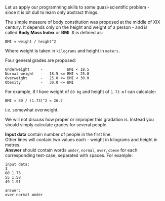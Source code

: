 Let us apply our programming skills to some quasi-scientific problem - since it is bit dull to learn
only abstract things.

The simple measure of body constitution was proposed at the middle of XIX century. It depends only on the height and
weight of a person - and is called **Body Mass Index** or **BMI**. It is defined as:

    BMI = weight / height^2

Where weight is taken in `kilograms` and height in `meters`.

Four general grades are proposed:

	Underweight     -           BMI < 18.5
	Normal weight   -   18.5 <= BMI < 25.0
	Overweight      -   25.0 <= BMI < 30.0
	Obesity         -   30.0 <= BMI

For example, if I have weight of `80 kg` and height of `1.73 m` I can calculate:

    BMI = 80 / (1.73)^2 = 26.7

i.e. somewhat overweight.

We will not discuss how proper or improper this gradation is. Instead you should simply calculate grades for several
people.

**Input data** contain number of people in the first line.  
Other lines will contain two values each - weight in kilograms and height in metres.  
**Answer** should contain words `under`, `normal`, `over`, `obese` for each corresponding test-case,
separated with spaces. For example:

    input data:
	3
	80 1.73
	55 1.58
	49 1.91
	
	answer:
	over normal under

